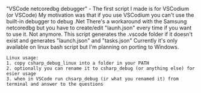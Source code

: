"VSCode netcoredbg debugger" - The first script I made is for VSCodium (or VSCode)
	My motivation was that if you use VSCodium you can't use the built-in debugger to debug .Net
	There's a workaround with the Samsung netcoredbg but you have to create/edit "launh.json" every time if you want to use it.
	Not anymore. This script generates the .vscode folder if it doesn't exist and generates "launch.json" and "tasks.json"
	Currently it's only available on linux bash script but I'm planning on porting to Windows.

	Linux usage:
	1. copy csharp_debug_linux into a folder in your PATH
	2. optionally you can rename it to csharp_debug (or anything else) for esier usage
	3. when in VSCode run chsarp_debug (ir what you renamed it) from terminal and answer to the questions
